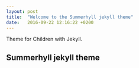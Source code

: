```yaml
---
layout: post
title:  "Welcome to the Summerhyll jekyll theme"
date:   2016-09-22 12:16:22 +0200
---
```


Theme for Children with Jekyll.

## Summerhyll jekyll theme ##

